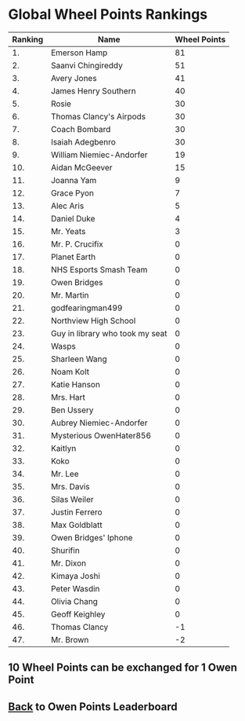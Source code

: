 # Global Wheel Points Rankings

|Ranking|Name|Wheel Points|
| ----------- | ----------- | ----------- |
|1.|Emerson Hamp|81|
|2.|Saanvi Chingireddy|51|
|3.|Avery Jones|41|
|4.|James Henry Southern|40|
|5.|Rosie|30|
|6.|Thomas Clancy's Airpods|30|
|7.|Coach Bombard|30|
|8.|Isaiah Adegbenro|30|
|9.|William Niemiec-Andorfer|19|
|10.|Aidan McGeever|15|
|11.|Joanna Yam|9|
|12.|Grace Pyon|7|
|13.|Alec Aris|5|
|14.|Daniel Duke|4|
|15.|Mr. Yeats|3|
|16.|Mr. P. Crucifix|0|
|17.|Planet Earth|0|
|18.|NHS Esports Smash Team|0|
|19.|Owen Bridges|0|
|20.|Mr. Martin|0|
|21.|godfearingman499|0|
|22.|Northview High School|0|
|23.|Guy in library who took my seat|0|
|24.|Wasps|0|
|25.|Sharleen Wang|0|
|26.|Noam Kolt|0|
|27.|Katie Hanson|0|
|28.|Mrs. Hart|0|
|29.|Ben Ussery|0|
|30.|Aubrey Niemiec-Andorfer|0|
|31.|Mysterious OwenHater856|0|
|32.|Kaitlyn|0|
|33.|Koko|0|
|34.|Mr. Lee|0|
|35.|Mrs. Davis|0|
|36.|Silas Weiler|0|
|37.|Justin Ferrero|0|
|38.|Max Goldblatt|0|
|39.|Owen Bridges' Iphone|0|
|40.|Shurifin|0|
|41.|Mr. Dixon|0|
|42.|Kimaya Joshi|0|
|43.|Peter Wasdin|0|
|44.|Olivia Chang|0|
|45.|Geoff Keighley|0|
|46.|Thomas Clancy|-1|
|47.|Mr. Brown|-2|

## 10 Wheel Points can be exchanged for 1 Owen Point

## [Back](../) to Owen Points Leaderboard